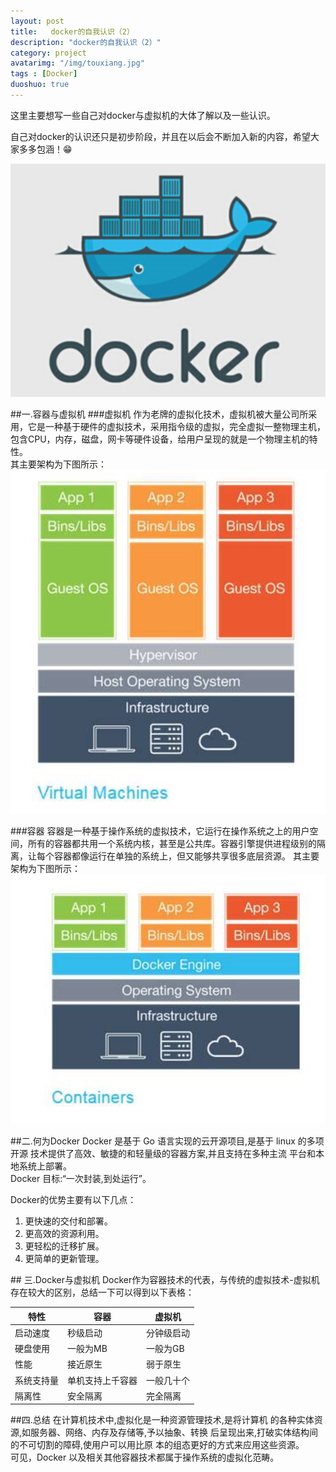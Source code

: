 ```yaml
---
layout: post
title:   docker的自我认识（2）
description: "docker的自我认识（2）"
category: project
avatarimg: "/img/touxiang.jpg"
tags : [Docker]
duoshuo: true
---
```

这里主要想写一些自己对docker与虚拟机的大体了解以及一些认识。

自己对docker的认识还只是初步阶段，并且在以后会不断加入新的内容，希望大家多多包涵！😁

![1]

<!-- more -->

##一.容器与虚拟机
###虚拟机
作为老牌的虚拟化技术，虚拟机被大量公司所采用，它是一种基于硬件的虚拟技术，采用指令级的虚拟，完全虚拟一整物理主机，包含CPU，内存，磁盘，网卡等硬件设备，给用户呈现的就是一个物理主机的特性。    
其主要架构为下图所示：    
![2]

###容器
容器是一种基于操作系统的虚拟技术，它运行在操作系统之上的用户空间，所有的容器都共用一个系统内核，甚至是公共库。容器引擎提供进程级别的隔离，让每个容器都像运行在单独的系统上，但又能够共享很多底层资源。	
其主要架构为下图所示：	
![3]

##二.何为Docker
Docker 是基于 Go 语言实现的云开源项目,是基于 linux 的多项开源 技术提供了高效、敏捷的和轻量级的容器方案,并且支持在多种主流 平台和本地系统上部署。		
Docker 目标:“一次封装,到处运行”。

Docker的优势主要有以下几点：

1. 更快速的交付和部署。
2. 更高效的资源利用。
3. 更轻松的迁移扩展。
4. 更简单的更新管理。

## 三.Docker与虚拟机
Docker作为容器技术的代表，与传统的虚拟技术-虚拟机存在较大的区别，总结一下可以得到以下表格：

| 特性 | 容器| 虚拟机 |
| ------------ | ------------- | ------------ |
| 启动速度 | 秒级启动 | 分钟级启动|
| 硬盘使用 | 一般为MB | 一般为GB |
| 性能 | 接近原生 | 弱于原生 |
| 系统支持量 | 单机支持上千容器 | 一般几十个 |
| 隔离性 | 安全隔离 | 完全隔离 |

##四.总结
在计算机技术中,虚拟化是一种资源管理技术,是将计算机 的各种实体资源,如服务器、网络、内存及存储等,予以抽象、转换 后呈现出来,打破实体结构间的不可切割的障碍,使用户可以用比原 本的组态更好的方式来应用这些资源。  
可见，Docker 以及相关其他容器技术都属于操作系统的虚拟化范畴。


[1]:/img/认识docker/1.png
[2]:/img/认识docker/2.jpg
[3]:/img/认识docker/3.jpg
